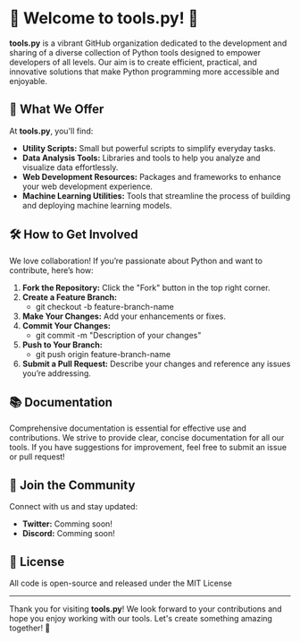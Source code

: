 # 🌟 Welcome to tools.py! 🌟

**tools.py** is a vibrant GitHub organization dedicated to the development and sharing of a diverse collection of Python tools designed to empower developers of all levels. Our aim is to create efficient, practical, and innovative solutions that make Python programming more accessible and enjoyable.

## 🚀 What We Offer

At **tools.py**, you'll find:

- **Utility Scripts:** Small but powerful scripts to simplify everyday tasks.
- **Data Analysis Tools:** Libraries and tools to help you analyze and visualize data effortlessly.
- **Web Development Resources:** Packages and frameworks to enhance your web development experience.
- **Machine Learning Utilities:** Tools that streamline the process of building and deploying machine learning models.

## 🛠️ How to Get Involved

We love collaboration! If you’re passionate about Python and want to contribute, here’s how:

1. **Fork the Repository:** Click the "Fork" button in the top right corner.
2. **Create a Feature Branch:** 
   - git checkout -b feature-branch-name
3. **Make Your Changes:** Add your enhancements or fixes.
4. **Commit Your Changes:** 
   - git commit -m "Description of your changes"
5. **Push to Your Branch:** 
   - git push origin feature-branch-name
6. **Submit a Pull Request:** Describe your changes and reference any issues you’re addressing.

## 📚 Documentation

Comprehensive documentation is essential for effective use and contributions. We strive to provide clear, concise documentation for all our tools. If you have suggestions for improvement, feel free to submit an issue or pull request!

## 🌈 Join the Community

Connect with us and stay updated:
- **Twitter:** Comming soon!
- **Discord:** Comming soon!

## 🤝 License

All code is open-source and released under the MIT License

---

Thank you for visiting **tools.py**! We look forward to your contributions and hope you enjoy working with our tools. Let's create something amazing together! 🎉
